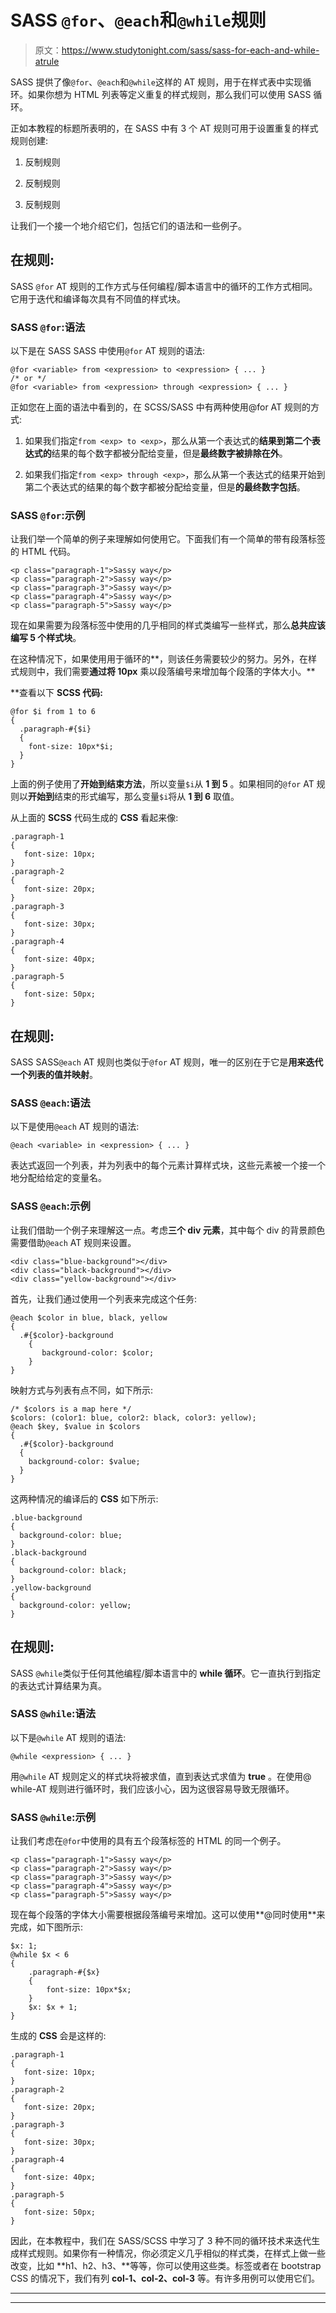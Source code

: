 # SASS `@for`、`@each`和`@while`规则

> 原文：<https://www.studytonight.com/sass/sass-for-each-and-while-atrule>

SASS 提供了像`@for`、`@each`和`@while`这样的 AT 规则，用于在样式表中实现循环。如果你想为 HTML 列表等定义重复的样式规则，那么我们可以使用 SASS 循环。

正如本教程的标题所表明的，在 SASS 中有 3 个 AT 规则可用于设置重复的样式规则创建:

1.  反制规则

2.  反制规则

3.  反制规则

让我们一个接一个地介绍它们，包括它们的语法和一些例子。

## 在规则:

SASS `@for` AT 规则的工作方式与任何编程/脚本语言中的循环的工作方式相同。它用于迭代和编译每次具有不同值的样式块。

### SASS `@for`:语法

以下是在 SASS SASS 中使用`@for` AT 规则的语法:

```
@for <variable> from <expression> to <expression> { ... } 
/* or */ 
@for <variable> from <expression> through <expression> { ... }
```

正如您在上面的语法中看到的，在 SCSS/SASS 中有两种使用@for AT 规则的方式:

1.  如果我们指定`from <exp> to <exp>`，那么从第一个表达式的**结果到第二个表达式的**结果的每个数字都被分配给变量，但是**最终数字被排除在外**。

2.  如果我们指定`from <exp> through <exp>`，那么从第一个表达式的结果开始到第二个表达式的结果的每个数字都被分配给变量，但是**的最终数字包括**。

### SASS `@for`:示例

让我们举一个简单的例子来理解如何使用它。下面我们有一个简单的带有段落标签的 HTML 代码。

```
<p class="paragraph-1">Sassy way</p>
<p class="paragraph-2">Sassy way</p>
<p class="paragraph-3">Sassy way</p>
<p class="paragraph-4">Sassy way</p>
<p class="paragraph-5">Sassy way</p> 
```

现在如果需要为段落标签中使用的几乎相同的样式类编写一些样式，那么**总共应该编写 5 个样式块**。

在这种情况下，如果使用用于循环的**，则该任务需要较少的努力。另外，在样式规则中，我们需要**通过将 10px** 乘以段落编号来增加每个段落的字体大小。**

 **查看以下 **SCSS 代码:**

```
@for $i from 1 to 6 
{
  .paragraph-#{$i} 
  {
    font-size: 10px*$i;
  }
}
```

上面的例子使用了**开始到结束方法**，所以变量`$i`从 **1 到 5** 。如果相同的`@for` AT 规则以**开始到**结束的形式编写，那么变量`$i`将从 **1 到 6** 取值。

从上面的 **SCSS** 代码生成的 **CSS** 看起来像:

```
.paragraph-1
{
   font-size: 10px;
}
.paragraph-2
{
   font-size: 20px;
}
.paragraph-3
{
   font-size: 30px;
}
.paragraph-4
{
   font-size: 40px;
}
.paragraph-5
{
   font-size: 50px;
}
```

## 在规则:

SASS SASS`@each` AT 规则也类似于`@for` AT 规则，唯一的区别在于它是**用来迭代一个列表的值并映射**。

### SASS `@each`:语法

以下是使用`@each` AT 规则的语法:

```
@each <variable> in <expression> { ... }
```

表达式返回一个列表，并为列表中的每个元素计算样式块，这些元素被一个接一个地分配给给定的变量名。

### SASS `@each`:示例

让我们借助一个例子来理解这一点。考虑**三个 div 元素**，其中每个 div 的背景颜色需要借助`@each` AT 规则来设置。

```
<div class="blue-background"></div>
<div class="black-background"></div>
<div class="yellow-background"></div>
```

首先，让我们通过使用一个列表来完成这个任务:

```
@each $color in blue, black, yellow 
{
  .#{$color}-background 
    {
       background-color: $color;
    }
}
```

映射方式与列表有点不同，如下所示:

```
/* $colors is a map here */
$colors: (color1: blue, color2: black, color3: yellow);
@each $key, $value in $colors 
{
  .#{$color}-background 
  {
    background-color: $value;
  }
}
```

这两种情况的编译后的 **CSS** 如下所示:

```
.blue-background
{
  background-color: blue;
}
.black-background
{
  background-color: black;
}
.yellow-background
{
  background-color: yellow;
}
```

## 在规则:

SASS `@while`类似于任何其他编程/脚本语言中的 **while 循环**。它一直执行到指定的表达式计算结果为真。

### SASS `@while`:语法

以下是`@while` AT 规则的语法:

```
@while <expression> { ... }
```

用`@while` AT 规则定义的样式块将被求值，直到表达式求值为 **true** 。在使用@ while-AT 规则进行循环时，我们应该小心，因为这很容易导致无限循环。

### SASS `@while`:示例

让我们考虑在`@for`中使用的具有五个段落标签的 HTML 的同一个例子。

```
<p class="paragraph-1">Sassy way</p>
<p class="paragraph-2">Sassy way</p>
<p class="paragraph-3">Sassy way</p>
<p class="paragraph-4">Sassy way</p>
<p class="paragraph-5">Sassy way</p> 
```

现在每个段落的字体大小需要根据段落编号来增加。这可以使用**@同时使用**来完成，如下图所示:

```
$x: 1;
@while $x < 6 
{
    .paragraph-#{$x} 
    {
        font-size: 10px*$x;
    }
    $x: $x + 1;
}
```

生成的 **CSS** 会是这样的:

```
.paragraph-1
{
   font-size: 10px;
}
.paragraph-2
{
   font-size: 20px;
}
.paragraph-3
{
   font-size: 30px;
}
.paragraph-4
{
   font-size: 40px;
}
.paragraph-5
{
   font-size: 50px;
}
```

因此，在本教程中，我们在 SASS/SCSS 中学习了 3 种不同的循环技术来迭代生成样式规则。如果你有一种情况，你必须定义几乎相似的样式类，在样式上做一些改变，比如 **h1、h2、h3、**等等，你可以使用这些类。标签或者在 bootstrap CSS 的情况下，我们有列 **col-1、col-2、col-3** 等。有许多用例可以使用它们。

* * *

* * ***